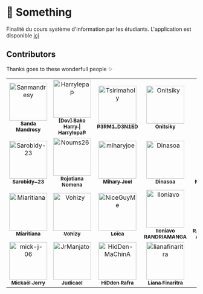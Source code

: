 # 🥰 Something

Finalité du cours système d'information par les étudiants. L'application est disponible  [içi](https://somemain.herokuapp.com/)

## Contributors

Thanks goes to these wonderfull people ✨
<!-- readme: collaborators,contributors -start -->
<table>
<tr>
    <td align="center">
        <a href="https://github.com/Sanmandresy">
            <img src="https://avatars.githubusercontent.com/u/98638893?v=4" width="100;" alt="Sanmandresy"/>
            <br />
            <sub><b>Sanda Mandresy</b></sub>
        </a>
    </td>
    <td align="center">
        <a href="https://github.com/Harrylepap">
            <img src="https://avatars.githubusercontent.com/u/17026924?v=4" width="100;" alt="Harrylepap"/>
            <br />
            <sub><b>[Dev] Bako Harry | HarrylepaP</b></sub>
        </a>
    </td>
    <td align="center">
        <a href="https://github.com/Tsirimaholy">
            <img src="https://avatars.githubusercontent.com/u/72337259?v=4" width="100;" alt="Tsirimaholy"/>
            <br />
            <sub><b>P3RM1_D3N1ED</b></sub>
        </a>
    </td>
    <td align="center">
        <a href="https://github.com/Onitsiky">
            <img src="https://avatars.githubusercontent.com/u/98632897?v=4" width="100;" alt="Onitsiky"/>
            <br />
            <sub><b>Onitsiky</b></sub>
        </a>
    </td>
    <td align="center">
        <a href="https://github.com/NyH1409">
            <img src="https://avatars.githubusercontent.com/u/98644255?v=4" width="100;" alt="NyH1409"/>
            <br />
            <sub><b>NyH1409</b></sub>
        </a>
    </td>
    <td align="center">
        <a href="https://github.com/Anjaraniaina">
            <img src="https://avatars.githubusercontent.com/u/98638459?v=4" width="100;" alt="Anjaraniaina"/>
            <br />
            <sub><b>Anjaraniaina RATSIMBAZAFY</b></sub>
        </a>
    </td></tr>
<tr>
    <td align="center">
        <a href="https://github.com/Sarobidy-23">
            <img src="https://avatars.githubusercontent.com/u/100074450?v=4" width="100;" alt="Sarobidy-23"/>
            <br />
            <sub><b>Sarobidy-23</b></sub>
        </a>
    </td>
    <td align="center">
        <a href="https://github.com/Noums26">
            <img src="https://avatars.githubusercontent.com/u/89130212?v=4" width="100;" alt="Noums26"/>
            <br />
            <sub><b>Rojotiana Nomena</b></sub>
        </a>
    </td>
    <td align="center">
        <a href="https://github.com/miharyjoe">
            <img src="https://avatars.githubusercontent.com/u/72041096?v=4" width="100;" alt="miharyjoe"/>
            <br />
            <sub><b>Mihary Joel</b></sub>
        </a>
    </td>
    <td align="center">
        <a href="https://github.com/Dinasoa">
            <img src="https://avatars.githubusercontent.com/u/99045924?v=4" width="100;" alt="Dinasoa"/>
            <br />
            <sub><b>Dinasoa</b></sub>
        </a>
    </td>
    <td align="center">
        <a href="https://github.com/Mahefaa">
            <img src="https://avatars.githubusercontent.com/u/98638690?v=4" width="100;" alt="Mahefaa"/>
            <br />
            <sub><b>Mahefa Ny Anjara</b></sub>
        </a>
    </td>
    <td align="center">
        <a href="https://github.com/NyAndoMayah">
            <img src="https://avatars.githubusercontent.com/u/99728289?v=4" width="100;" alt="NyAndoMayah"/>
            <br />
            <sub><b>NyAndoMayah</b></sub>
        </a>
    </td></tr>
<tr>
    <td align="center">
        <a href="https://github.com/Miaritiana">
            <img src="https://avatars.githubusercontent.com/u/97837302?v=4" width="100;" alt="Miaritiana"/>
            <br />
            <sub><b>Miaritiana</b></sub>
        </a>
    </td>
    <td align="center">
        <a href="https://github.com/Vohizy">
            <img src="https://avatars.githubusercontent.com/u/99481011?v=4" width="100;" alt="Vohizy"/>
            <br />
            <sub><b>Vohizy</b></sub>
        </a>
    </td>
    <td align="center">
        <a href="https://github.com/NiceGuyMe">
            <img src="https://avatars.githubusercontent.com/u/95331041?v=4" width="100;" alt="NiceGuyMe"/>
            <br />
            <sub><b>Loïca</b></sub>
        </a>
    </td>
    <td align="center">
        <a href="https://github.com/Iloniavo">
            <img src="https://avatars.githubusercontent.com/u/99529538?v=4" width="100;" alt="Iloniavo"/>
            <br />
            <sub><b>Iloniavo RANDRIAMANGA</b></sub>
        </a>
    </td>
    <td align="center">
        <a href="https://github.com/AmourRamanantsiresy">
            <img src="https://avatars.githubusercontent.com/u/95756837?v=4" width="100;" alt="AmourRamanantsiresy"/>
            <br />
            <sub><b>RAMANANTSIRESY Amour Bien Aimé</b></sub>
        </a>
    </td>
    <td align="center">
        <a href="https://github.com/Fanirykeziah">
            <img src="https://avatars.githubusercontent.com/u/99541592?v=4" width="100;" alt="Fanirykeziah"/>
            <br />
            <sub><b>Fanirykeziah</b></sub>
        </a>
    </td></tr>
<tr>
    <td align="center">
        <a href="https://github.com/mick-j-06">
            <img src="https://avatars.githubusercontent.com/u/99274861?v=4" width="100;" alt="mick-j-06"/>
            <br />
            <sub><b>Mickaël Jerry</b></sub>
        </a>
    </td>
    <td align="center">
        <a href="https://github.com/JrManjato">
            <img src="https://avatars.githubusercontent.com/u/99041636?v=4" width="100;" alt="JrManjato"/>
            <br />
            <sub><b>Judicael</b></sub>
        </a>
    </td>
    <td align="center">
        <a href="https://github.com/HidDen-MaChinA">
            <img src="https://avatars.githubusercontent.com/u/98639271?v=4" width="100;" alt="HidDen-MaChinA"/>
            <br />
            <sub><b>HiDden Rafra</b></sub>
        </a>
    </td>
    <td align="center">
        <a href="https://github.com/lianafinaritra">
            <img src="https://avatars.githubusercontent.com/u/100028310?v=4" width="100;" alt="lianafinaritra"/>
            <br />
            <sub><b>Liana Finaritra</b></sub>
        </a>
    </td>
    <td align="center">
        <a href="https://github.com/njaina">
            <img src="https://avatars.githubusercontent.com/u/98956159?v=4" width="100;" alt="njaina"/>
            <br />
            <sub><b>njaina</b></sub>
        </a>
    </td></tr>
</table>
<!-- readme: collaborators,contributors -end -->
